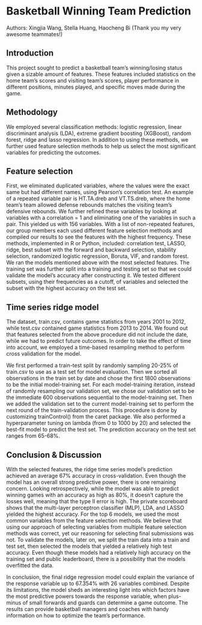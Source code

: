 # Basketball Winning Team Prediction
Authors: Xingjia Wang, Stella Huang, Haocheng Bi (Thank you my very awesome teammates!)

## Introduction

This project sought to predict a basketball team’s winning/losing status given a sizable amount of features. These features included statistics on the home team’s scores and visiting team’s scores, player performance in different positions, minutes played, and specific moves made during the game.

## Methodology

We employed several classification methods: logistic regression, linear discriminant analysis (LDA), extreme gradient boosting (XGBoost), random forest, ridge and lasso regression. In addition to using these methods, we further used feature selection methods to help us select the most significant variables for predicting the outcomes.

## Feature selection

First, we eliminated duplicated variables, where the values were the exact same but had different names, using Pearson’s correlation test. An example of a repeated variable pair is HT.TA.dreb and VT.TS.dreb, where the home team’s team allowed defense rebounds matches the visiting team’s defensive rebounds. We further refined these variables by looking at variables with a correlation = 1 and eliminating one of the variables in such a pair. This yielded us with 156 variables.
With a list of non-repeated features, our group members each used different feature selection methods and compiled our results to see the features with the highest frequency. These methods, implemented in R or Python, included: correlation test, LASSO, ridge, best subset with the forward and backward selection, stability selection, randomized logistic regression, Boruta, VIF, and random forest. We ran the models mentioned above with the most selected features. The training set was further split into a training and testing set so that we could validate the model’s accuracy after constructing it. We tested different subsets, using their frequencies as a cutoff, of variables and selected the subset with the highest accuracy on the test set.

## Time series ridge model

The dataset, train.csv, contains game statistics from years 2001 to 2012, while test.csv contained game statistics from 2013 to 2014. We found out that features selected from the above procedure did not include the date, while we had to predict future outcomes. In order to take the effect of time into account, we employed a time-based resampling method to perform cross validation for the model.

We first performed a train-test split by randomly sampling 20-25% of train.csv to use as a test set for model evaluation. Then we sorted all observations in the train set by date and chose the first 1800 observations to be the initial model-training set. For each model-training iteration, instead of randomly resampling our validation set, we chose our validation set to be the immediate 600 observations sequential to the model-training set. Then we added the validation set to the current model-training set to perform the next round of the train-validation process. This procedure is done by customizing trainControl() from the caret package. We also performed a hyperparameter tuning on lambda (from 0 to 1000 by 20) and selected the best-fit model to predict the test set. The prediction accuracy on the test set ranges from 65-68%.

## Conclusion & Discussion

With the selected features, the ridge time series model’s prediction achieved an average 67% accuracy in cross-validation. Even though the model has an overall strong predictive power, there is one remaining concern. Looking retrospectively, while the model was able to predict winning games with an accuracy as high as 80%, it doesn’t capture the losses well, meaning that the type II error is high. The private scoreboard shows that the multi-layer perceptron classifier (MLP), LDA, and LASSO yielded the highest accuracy. For the top 6 models, we used the most common variables from the feature selection methods. We believe that using our approach of selecting variables from multiple feature selection methods was correct, yet our reasoning for selecting final submissions was not. To validate the models, later on, we split the train data into a train and test set, then selected the models that yielded a relatively high test accuracy. Even though these models had a relatively high accuracy on the training set and public leaderboard, there is a possibility that the models overfitted the data.

In conclusion, the final ridge regression model could explain the variance of the response variable up to 67.354% with 26 variables combined. Despite its limitations, the model sheds an interesting light into which factors have the most predictive powers towards the response variable, when plus-minus of small forwards and guards can determine a game outcome. The results can provide basketball managers and coaches with handy information on how to optimize the team’s performance.

